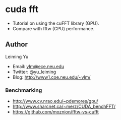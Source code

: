 # cuda fft
* Tutorial on using the cuFFT library (GPU).
* Compare with fftw (CPU) performance. 

## Author
Leiming Yu
* Email: ylm@ece.neu.edu
* Twitter: @yu_leiming
* Blog: http://www1.coe.neu.edu/~ylm/


### Benchmarking
* http://www.cv.nrao.edu/~pdemores/gpu/
* http://www.sharcnet.ca/~merz/CUDA_benchFFT/
* https://github.com/moznion/fftw-vs-cufft

